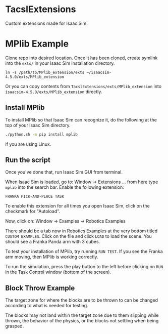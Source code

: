 # TacslExtensions
Custom extensions made for Isaac Sim.
# MPlib Example
Clone repo into desired location. Once it has been cloned, create symlink into the `exts/` in your Isaac Sim installation directory.
```
ln -s /path/to/MPlib_extension/exts ~/isaacsim-4.5.0/exts/MPlib_extension
```
Or you can copy contents from `TacslExtensions/exts/MPlib_extension` into `isaacsim-4.5.0/exts/MPlib_extension` directly.

## Install MPlib
To install MPlib so that Isaac Sim can recognize it, do the following at the top of your Isaac Sim directory.
```bash
./python.sh -m pip install mplib
```
if you are using Linux.

## Run the script
Once you've done that, run Isaac Sim GUI from terminal.

When Isaac Sim is loaded, go to:
Window -> Extensions ... from here type `mplib` into the search bar. Enable the following extension:
```
FRANKA PICK-AND-PLACE TASK  
```
To enable this extension for all times you open Isaac Sim, click on the checkmark for "Autoload".

Now, click on:
Window -> Examples -> Robotics Examples

There should be a tab now in Robotics Examples at the very bottom titled `CUSTOM EXAMPLES`. Click on the file and click `LOAD` to load the scene. You should see a Franka Panda arm with 3 cubes.

To test your installation of MPlib, try running `RUN TEST`. If you see the Franka arm moving, then MPlib is working correctly.

To run the simulation, press the play button to the left before clicking on `RUN` in the Task Control window (bottom of the screen).

## Block Throw Example
The target zone for where the blocks are to be thrown to can be changed according to what is needed for testing.

The blocks may not land within the target zone due to them slipping while thrown, the behavior of the physics, or the blocks not settling when being grasped.
